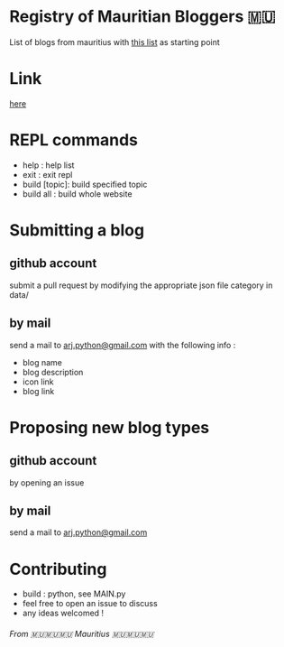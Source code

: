 # Registry of Mauritian Bloggers 🇲🇺
List of blogs from mauritius with [this list](https://www.facebook.com/notes/mauritian-bloggers/mauritian-bloggers-list/759527254063266/) as starting point

# Link
[here](https://abdur-rahmaanj.github.io/Registry-of-Mauritian-Bloggers/index.html)

# REPL commands
* help : help list
* exit : exit repl
* build [topic]: build specified topic
* build all : build whole website

# Submitting a blog
## github account 
submit a pull request by modifying the appropriate json file category in data/

## by mail
send a mail to arj.python@gmail.com with the following info :
* blog name
* blog description
* icon link
* blog link

# Proposing new blog types
## github account 
by opening an issue

## by mail
send a mail to arj.python@gmail.com

# Contributing
* build : python, see MAIN.py
* feel free to open an issue to discuss
* any ideas welcomed !

###### From 🇲🇺🇲🇺🇲🇺 Mauritius 🇲🇺🇲🇺🇲🇺

